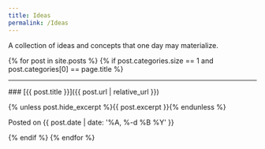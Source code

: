 ```yaml
---
title: Ideas
permalink: /Ideas
---
```


A collection of ideas and concepts that one day may materialize.

{% for post in site.posts %}
{% if post.categories.size == 1 and post.categories[0] == page.title %}
<hr>
### [{{ post.title }}]({{ post.url | relative_url }})

{% unless post.hide_excerpt %}{{ post.excerpt }}{% endunless %}

<p class="post-timestamp">Posted on {{ post.date | date: '%A, %-d %B %Y' }}</p>
{% endif %}
{% endfor %}